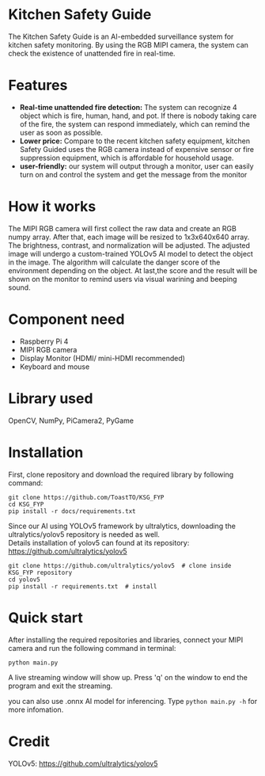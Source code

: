 # Kitchen Safety Guide <br>
The Kitchen Safety Guide is an AI-embedded surveillance system for kitchen safety monitoring. By using the RGB MIPI camera, the system can check the existence of unattended fire in real-time.

# Features
- **Real-time unattended fire detection:** The system can recognize 4 object which is fire, human, hand, and pot. If there is nobody taking care of the fire, the system can respond immediately, which can remind the user as soon as possible. <br>
- **Lower price:** Compare to the recent kitchen safety equipment, kitchen Safety Guided uses the RGB camera instead of expensive sensor or fire suppression equipment, which is affordable for household usage. <br>
- **user-friendly:** our system will output through a monitor, user can easily turn on and control the system and get the message from the monitor

# How it works
The MIPI RGB camera will first collect the raw data and create an RGB numpy array. After that, each image will be resized to 1x3x640x640 array. The brightness, contrast, and normalization will be adjusted. The adjusted image will undergo a custom-trained YOLOv5 AI model to detect the object in the image. The algorithm will calculate the danger score of the environment depending on the object. At last,the score and the result will be shown on the monitor to remind users via visual warining and beeping sound.

# Component need
- Raspberry Pi 4
- MIPI RGB camera
- Display Monitor (HDMI/ mini-HDMI recommended)
- Keyboard and mouse 

# Library used
OpenCV, NumPy, PiCamera2, PyGame

# Installation 
First, clone repository and download the required library by following command:
```
git clone https://github.com/ToastTO/KSG_FYP
cd KSG_FYP
pip install -r docs/requirements.txt
```
Since our AI using YOLOv5 framework by ultralytics, downloading the ultralytics/yolov5 repository is needed as well. <br>
Details installation of yolov5 can found at its repository: https://github.com/ultralytics/yolov5
```
git clone https://github.com/ultralytics/yolov5  # clone inside KSG_FYP repository
cd yolov5
pip install -r requirements.txt  # install
```

# Quick start
After installing the required repositories and libraries, connect your MIPI camera and run the following command in terminal:
```
python main.py
```
A live streaming window will show up. Press 'q' on the window to end the program and exit the streaming.

you can also use .onnx AI model for inferencing. Type `python main.py -h` for more infomation.

# Credit 
YOLOv5: https://github.com/ultralytics/yolov5
